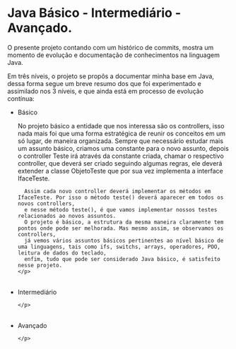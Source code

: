 # Java Básico - Intermediário - Avançado.

<p>O presente projeto contando com um histórico de commits, mostra um momento de evolução e documentação de conhecimentos na linguagem Java.</p>

<p>Em três níveis, o projeto se propôs a documentar minha base em Java, dessa forma segue um breve resumo dos que foi experimentado e assimilado nos 3 níveis, e que
  ainda está em processo de evolução contínua:</p>
  
<ul>
  <li>Básico <br>
    <p>
      No projeto básico a entidade que nos interessa são os controllers, isso nada mais foi que uma forma estratégica de 
      reunir os conceitos em um só lugar, de maneira organizada. Sempre que necessário estudar mais um assunto básico, criamos uma constante
      para o novo assunto, depois o controller Teste irá através da constante criada, chamar o respectivo controller,
      que deverá ser criado seguindo algumas regras, ele deverá extender a classe ObjetoTeste que por sua vez implementa a interface IfaceTeste.

      Assim cada novo controller deverá implementar os métodos em IfaceTeste. Por isso o método teste() deverá aparecer em todos os novos controllers,
      e nesse método teste(), é que vamos implementar nossos testes relacionados ao novos assuntos.
      O projeto é básico, a estrutura da mesma maneira claramente tem pontos onde pode ser melhorada. Mas mesmo assim, se observamos os controllers,
      já vemos vários assuntos básicos pertinentes ao nível básico de uma linguagens, tais como ifs, switchs, arrays, operadores, POO, leitura de dados do teclado,
      enfim, tudo que pode ser considerado Java básico, é satisfeito nesse projeto.
    </p>
  </li>
  <br>
  
  <li>Intermediário <br>
    <p>
      
    </p>
  </li>
  <br>
  
  <li>Avançado <br>
    <p>
      
    </p>
  </li>
  <br>
  
</ul>

